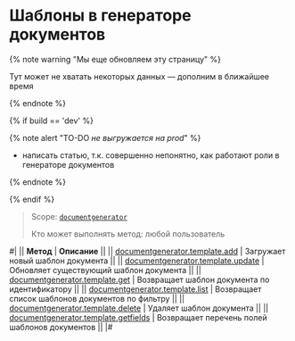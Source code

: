 # Шаблоны в генераторе документов

{% note warning "Мы еще обновляем эту страницу" %}

Тут может не хватать некоторых данных — дополним в ближайшее время

{% endnote %}

{% if build == 'dev' %}

{% note alert "TO-DO _не выгружается на prod_" %}

- написать статью, т.к. совершенно непонятно, как работают роли в генераторе документов

{% endnote %}

{% endif %}

> Scope: [`documentgenerator`](../../scopes/permissions.md)
>
> Кто может выполнять метод: любой пользователь

#|
|| **Метод** | **Описание** ||
|| [documentgenerator.template.add](./document-generator-template-add.md) | Загружает новый шаблон документа ||
|| [documentgenerator.template.update](./document-generator-template-update.md) | Обновляет существующий шаблон документа ||
|| [documentgenerator.template.get](./document-generator-template-get.md) | Возвращает шаблон документа по идентификатору ||
|| [documentgenerator.template.list](./document-generator-template-list.md) | Возвращает список шаблонов документов по фильтру ||
|| [documentgenerator.template.delete](./document-generator-template-delete.md) | Удаляет шаблон документа ||
|| [documentgenerator.template.getfields](./document-generator-template-get-fields.md) | Возвращает перечень полей шаблонов документов ||
|#